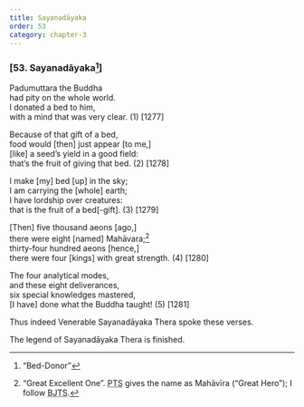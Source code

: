 ```yaml
---
title: Sayanadāyaka
order: 53
category: chapter-3
---
```


### \[53. Sayanadāyaka[^1]\]

Padumuttara the Buddha  
had pity on the whole world.  
I donated a bed to him,  
with a mind that was very clear. (1) \[1277\]

Because of that gift of a bed,  
food would \[then\] just appear \[to me,\]  
\[like\] a seed’s yield in a good field:  
that’s the fruit of giving that bed. (2) \[1278\]

I make \[my\] bed \[up\] in the sky;  
I am carrying the \[whole\] earth;  
I have lordship over creatures:  
that is the fruit of a bed\[-gift\]. (3) \[1279\]

\[Then\] five thousand aeons \[ago,\]  
there were eight \[named\] Mahāvara;[^2]  
thirty-four hundred aeons \[hence,\]  
there were four \[kings\] with great strength. (4) \[1280\]

The four analytical modes,  
and these eight deliverances,  
six special knowledges mastered,  
\[I have\] done what the Buddha taught! (5) \[1281\]

Thus indeed Venerable Sayanadāyaka Thera spoke these verses.

The legend of Sayanadāyaka Thera is finished.

[^1]: “Bed-Donor”

[^2]: “Great Excellent One”. <abbr title="Pali Text Society">PTS</abbr> gives the name as Mahāvīra (“Great Hero”); I follow <abbr title="Buddha Jayanthi Tripitaka Series">BJTS</abbr>.
